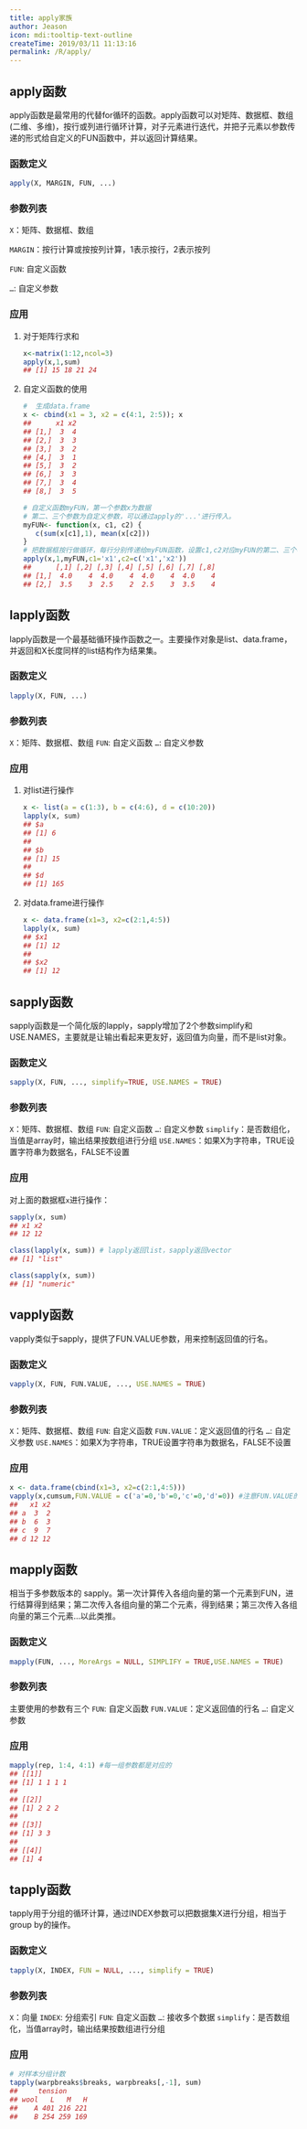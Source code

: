 ```yaml
---
title: apply家族
author: Jeason
icon: mdi:tooltip-text-outline
createTime: 2019/03/11 11:13:16
permalink: /R/apply/
---
```


## apply函数  

apply函数是最常用的代替for循环的函数。apply函数可以对矩阵、数据框、数组(二维、多维)，按行或列进行循环计算，对子元素进行迭代，并把子元素以参数传递的形式给自定义的FUN函数中，并以返回计算结果。  

### 函数定义  


```r
apply(X, MARGIN, FUN, ...)
```

### 参数列表  

`X`：矩阵、数据框、数组  

`MARGIN`：按行计算或按按列计算，1表示按行，2表示按列  

`FUN`: 自定义函数  

`…`: 自定义参数  

### 应用  

1. 对于矩阵行求和    

   
   ```r
   x<-matrix(1:12,ncol=3)
   apply(x,1,sum)
   ## [1] 15 18 21 24
   ```

2. 自定义函数的使用  

   
   ```r
   #  生成data.frame  
   x <- cbind(x1 = 3, x2 = c(4:1, 2:5)); x
   ##      x1 x2
   ## [1,]  3  4
   ## [2,]  3  3
   ## [3,]  3  2
   ## [4,]  3  1
   ## [5,]  3  2
   ## [6,]  3  3
   ## [7,]  3  4
   ## [8,]  3  5
   ```
   
   ```r
   # 自定义函数myFUN，第一个参数x为数据
   # 第二、三个参数为自定义参数，可以通过apply的'...'进行传入。
   myFUN<- function(x, c1, c2) {
      c(sum(x[c1],1), mean(x[c2])) 
   }
   # 把数据框按行做循环，每行分别传递给myFUN函数，设置c1,c2对应myFUN的第二、三个参数
   apply(x,1,myFUN,c1='x1',c2=c('x1','x2'))
   ##      [,1] [,2] [,3] [,4] [,5] [,6] [,7] [,8]
   ## [1,]  4.0    4  4.0    4  4.0    4  4.0    4
   ## [2,]  3.5    3  2.5    2  2.5    3  3.5    4
   ```

## lapply函数  

lapply函数是一个最基础循环操作函数之一。主要操作对象是list、data.frame，并返回和X长度同样的list结构作为结果集。  

### 函数定义  


```r
lapply(X, FUN, ...)
```

### 参数列表

`X`：矩阵、数据框、数组
`FUN`: 自定义函数
`…`: 自定义参数  

### 应用  

1. 对list进行操作  

   
   ```r
   x <- list(a = c(1:3), b = c(4:6), d = c(10:20))
   lapply(x, sum)
   ## $a
   ## [1] 6
   ## 
   ## $b
   ## [1] 15
   ## 
   ## $d
   ## [1] 165
   ```

2. 对data.frame进行操作  

   
   ```r
   x <- data.frame(x1=3, x2=c(2:1,4:5))
   lapply(x, sum)
   ## $x1
   ## [1] 12
   ## 
   ## $x2
   ## [1] 12
   ```

## sapply函数  

sapply函数是一个简化版的lapply，sapply增加了2个参数simplify和USE.NAMES，主要就是让输出看起来更友好，返回值为向量，而不是list对象。  

### 函数定义  


```r
sapply(X, FUN, ..., simplify=TRUE, USE.NAMES = TRUE)
```

### 参数列表  

`X`：矩阵、数据框、数组
`FUN`: 自定义函数
`…`: 自定义参数
`simplify`：是否数组化，当值是array时，输出结果按数组进行分组
`USE.NAMES`：如果X为字符串，TRUE设置字符串为数据名，FALSE不设置  

### 应用  

对上面的数据框`x`进行操作：  


```r
sapply(x, sum)
## x1 x2 
## 12 12
```

```r
class(lapply(x, sum)) # lapply返回list，sapply返回vector
## [1] "list"
```

```r
class(sapply(x, sum))
## [1] "numeric"
```

## vapply函数  

vapply类似于sapply，提供了FUN.VALUE参数，用来控制返回值的行名。  

### 函数定义  


```r
vapply(X, FUN, FUN.VALUE, ..., USE.NAMES = TRUE)
```

### 参数列表  

`X`：矩阵、数据框、数组
`FUN`: 自定义函数
`FUN.VALUE`：定义返回值的行名
`…`: 自定义参数
`USE.NAMES`：如果X为字符串，TRUE设置字符串为数据名，FALSE不设置  

### 应用  


```r
x <- data.frame(cbind(x1=3, x2=c(2:1,4:5)))
vapply(x,cumsum,FUN.VALUE = c('a'=0,'b'=0,'c'=0,'d'=0)) #注意FUN.VALUE的用法
##   x1 x2
## a  3  2
## b  6  3
## c  9  7
## d 12 12
```

## mapply函数  

相当于多参数版本的 sapply。第一次计算传入各组向量的第一个元素到FUN，进行结算得到结果；第二次传入各组向量的第二个元素，得到结果；第三次传入各组向量的第三个元素…以此类推。  

### 函数定义  


```r
mapply(FUN, ..., MoreArgs = NULL, SIMPLIFY = TRUE,USE.NAMES = TRUE)
```

### 参数列表  

主要使用的参数有三个
`FUN`: 自定义函数
`FUN.VALUE`：定义返回值的行名
`…`: 自定义参数  

### 应用  


```r
mapply(rep, 1:4, 4:1) #每一组参数都是对应的
## [[1]]
## [1] 1 1 1 1
## 
## [[2]]
## [1] 2 2 2
## 
## [[3]]
## [1] 3 3
## 
## [[4]]
## [1] 4
```

## tapply函数  

tapply用于分组的循环计算，通过INDEX参数可以把数据集X进行分组，相当于group by的操作。  

### 函数定义  


```r
tapply(X, INDEX, FUN = NULL, ..., simplify = TRUE)
```

### 参数列表  

`X`：向量
`INDEX`: 分组索引
`FUN`: 自定义函数
`…`: 接收多个数据
`simplify`：是否数组化，当值array时，输出结果按数组进行分组  

### 应用  


```r
# 对样本分组计数
tapply(warpbreaks$breaks, warpbreaks[,-1], sum)
##     tension
## wool   L   M   H
##    A 401 216 221
##    B 254 259 169
```
